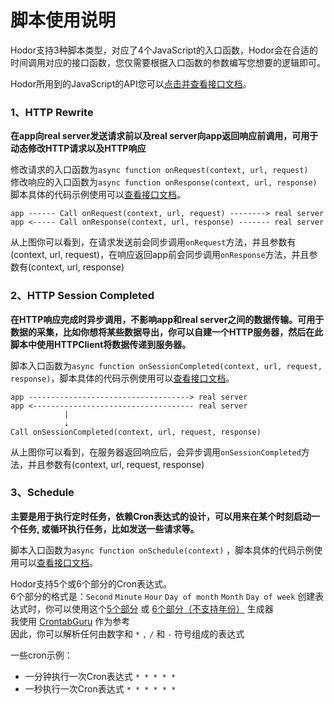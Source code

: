 # 脚本使用说明

Hodor支持3种脚本类型，对应了4个JavaScript的入口函数，Hodor会在合适的时间调用对应的接口函数，您仅需要根据入口函数的参数编写您想要的逻辑即可。  

Hodor所用到的JavaScript的API您可以[点击并查看接口文档](https://ximlu.github.io/global.html#onRequest)。

### 1、HTTP Rewrite  
**在app向real server发送请求前以及real server向app返回响应前调用，可用于动态修改HTTP请求以及HTTP响应**

修改请求的入口函数为`async function onRequest(context, url, request)`  
修改响应的入口函数为`async function onResponse(context, url, response)`  
脚本具体的代码示例使用可以[查看接口文档](https://ximlu.github.io/global.html#onRequest)。  

	app ------ Call onRequest(context, url, request) --------> real server
	app <----- Call onResponse(context, url, response) ------- real server

从上图你可以看到，在请求发送前会同步调用`onRequest`方法，并且参数有(context, url, request)，在响应返回app前会同步调用`onResponse`方法，并且参数有(context, url, response)  


### 2、HTTP Session Completed  

**在HTTP响应完成时异步调用，不影响app和real server之间的数据传输。可用于数据的采集，比如你想将某些数据导出，你可以自建一个HTTP服务器，然后在此脚本中使用HTTPClient将数据传递到服务器。**  

脚本入口函数为`async function onSessionCompleted(context, url, request, response)`，脚本具体的代码示例使用可以[查看接口文档](https://ximlu.github.io/global.html#onSessionCompleted)。

	app ------------------------------------> real server
	app <------------------------------------ real server
				| 
				⇣
	Call onSessionCompleted(context, url, request, response)

从上图你可以看到，在服务器返回响应后，会异步调用`onSessionCompleted`方法，并且参数有(context, url, request, response)

### 3、Schedule

**主要是用于执行定时任务，依赖Cron表达式的设计，可以用来在某个时刻启动一个任务, 或循环执行任务，比如发送一些请求等。**  

脚本入口函数为`async function onSchedule(context)` ，脚本具体的代码示例使用可以[查看接口文档](https://ximlu.github.io/global.html#onSchedule)。

Hodor支持5个或6个部分的Cron表达式。  
6个部分的格式是：```Second``` ```Minute``` ```Hour``` ```Day of month``` ```Month``` ```Day of week```
创建表达式时，你可以使用这个[5个部分](https://crontab.guru) 或 [6个部分（不支持年份）](https://www.freeformatter.com/cron-expression-generator-quartz.html) 生成器  
我使用 [CrontabGuru](https://crontab.guru/) 作为参考  
因此，你可以解析任何由数字和 `*` `,` `/` 和 `-` 符号组成的表达式   

一些cron示例：  

- 一分钟执行一次Cron表达式  `* * * * *`  
- 一秒执行一次Cron表达式  `* * * * * *`